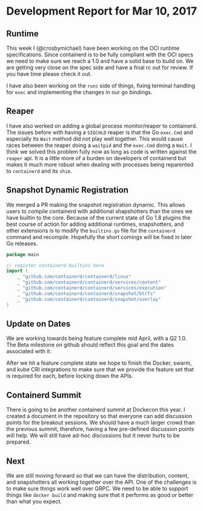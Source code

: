 # Development Report for Mar 10, 2017

## Runtime 

This week I (@crosbymichael) have been working on the OCI runtime specifications.  Since containerd is to be fully compliant with the OCI specs we need to make sure we reach a 1.0 and have a solid base to build on.  We are getting very close on the spec side and have a final rc out for review.  If you have time please check it out. 

I have also been working on the `runc` side of things, fixing terminal handling for `exec` and implementing the changes in our go bindings.

## Reaper

I have also worked on adding a global process monitor/reaper to containerd.  The issues before with having a `SIGCHLD` reaper is that the Go `exec.Cmd` and especially its `Wait` method did not play well together.  This would cause races between the reaper doing a `waitpid` and the `exec.Cmd` doing a `Wait`.  I think we solved this problem fully now as long as code is written against the `reaper` api.  It is a little more of a burden on developers of containerd but makes it much more robust when dealing with processes being reparented to `containerd` and its `shim`.

## Snapshot Dynamic Registration

We merged a PR making the snapshot registration dynamic.  This allows users to compile containerd with additional shapshotters than the ones we have builtin to the core.  Because of the current state of Go 1.8 plugins the best course of action for adding additional runtimes, snapshotters, and other extensions is to modify the `builtins.go` file for the `containerd` command and recompile.  Hopefully the short comings will be fixed in later Go releases.

```go
package main

// register containerd builtins here
import (
	_ "github.com/containerd/containerd/linux"
	_ "github.com/containerd/containerd/services/content"
	_ "github.com/containerd/containerd/services/execution"
	_ "github.com/containerd/containerd/snapshot/btrfs"
	_ "github.com/containerd/containerd/snapshot/overlay"
)
```

## Update on Dates

We are working towards being feature complete mid April, with a Q2 1.0.  The Beta milestone on github should reflect this goal and the dates associated with it.

After we hit a feature complete state we hope to finish the Docker, swarm, and kube CRI integrations to make sure that we provide the feature set that is required for each, before locking down the APIs.

## Containerd Summit

There is going to be another containerd summit at Dockecon this year.  I created a document in the repository so that everyone can add discussion points for the breakout sessions.  We should have a much larger crowd than the previous summit, therefore, having a few pre-defined discussion points will help.  We will still have ad-hoc discussions but it never hurts to be prepared.


## Next

We are still moving forward so that we can have the distribution, content, and snapshotters all working together over the API.  One of the challenges is to make sure things work well over GRPC.  We need to be able to support things like `docker build` and making sure that it performs as good or better than what you expect.
